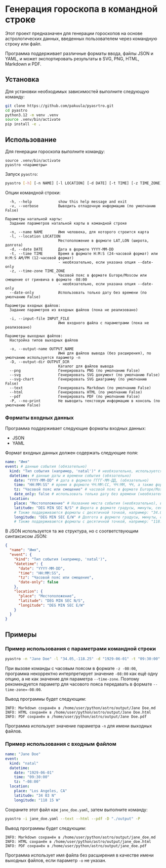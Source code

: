 # Генерация гороскопа в командной строке

Этот проект предназначен для генерации гороскопов на основе астрологических данных, введенных пользователем через командную строку или файл.

Программа поддерживает различные форматы ввода, файлы JSON и YAML, и может экспортировать результаты в SVG, PNG, HTML, Markdown и PDF.

## Установка

Для установки необходимых зависимостей выполните следующую команду:

```bash
git clone https://github.com/pakuula/pyasrtro.git
cd pyastro
python3.12 -m venv .venv
source .venv/bin/activate
pip install -e .
```

## Использование

Для генерации гороскопа выполните команду:

```
source .venv/bin/activate
pyastro <параметры>
```

Запуск `pyastro`:

```bash
pyastro [-h] [-n NAME] [-l LOCATION] [-d DATE] [-t TIME] [-z TIME_ZONE] [--date-only] [-i INPUT_FILE] [-o OUTPUT_NAME] [-D OUTPUT_DIR] [--png] [--svg] [--svg-chart] [--text] [--html] [--pdf] [-P] [-v]
```

Опции командной строки:

```text
  -h, --help            show this help message and exit
  -v, --verbose         Выводить отладочную информацию (по умолчанию False)

Параметры натальной карты:
  Задание параметров натальной карты в командной строке

  -n, --name NAME       Имя человека, для которого строится карта
  -l, --location LOCATION
                        Местоположение в формате LAT,LON (широта, долгота)
  -d, --date DATE       Дата в формате YYYY-MM-DD
  -t, --time TIME       Время в формате H:M:S (24-часовой формат) или H:M:S AM/PM (12-часовой формат) 
                        - необязательно, если указана опция --date-only
  -z, --time-zone TIME_ZONE
                        Часовой пояс в формате Europe/Moscow или смещение от гринвича в формате -08:00 
                        - необязательно, если указана опция --date-only
  --date-only           Использовать только дату без времени (по умолчанию False)

Параметры входных файлов:
  Задание параметров из входных файлов (пока не реализовано)

  -i, --input-file INPUT_FILE
                        Имя входного файла с параметрами (пока не реализовано)

Параметры выходных файлов:
  Настройка типов выходных файлов

  -o, --output-name OUTPUT_NAME
                        Имя для файлов вывода (без расширения), по умолчанию используется параметр -n
  -D, --output-dir OUTPUT_DIR
                        Каталог для файлов вывода
  --png                 Генерировать PNG (по умолчанию False)
  --svg                 Генерировать SVG документ (по умолчанию False)
  --svg-chart           Генерировать SVG диаграмму (по умолчанию False)
  --text                Генерировать Markdown (по умолчанию False)
  --html                Генерировать HTML (по умолчанию False)
  --pdf                 Генерировать PDF (по умолчанию False)
  -P, --no-print        Не выводить текстовую информацию в консоль (по умолчанию False)
```

### Форматы входных данных

Программа поддерживает следующие форматы входных данных:

- JSON
- YAML

Формат входных данных должен содержать следующие поля:

```yaml
name: "Имя" 
event: # данные события (обязательно)
  kind: "Тип события (например, 'natal')" # необязательно, используется для документирования файла, игнорируется при генерации
  datetime: # данные даты и времени события (обязательно)
    date: "YYYY-MM-DD" # дата в формате ГГГГ-ММ-ДД, (обязательно)
    time: "HH:MM:SS" # время в формате ЧЧ:ММ:СС, ЧЧ:ММ, ЧЧ, а также форматы с AM/PM (обязательно, если не указана опция date_only)
    tz: "Часовой пояс или смещение" # часовой пояс в формате Europe/Moscow или смещение от гринвича в формате -08:00 (обязательно, если не указана опция date_only)
    date_only: false # использовать только дату без времени (необязательно, по умолчанию false)
  location:
    place: "Местоположение" # Название места события (необязательно), используется для документирования файла, игнорируется при генерации
    latitude: "DEG MIN SEC N/S" # Широта в формате градусы, минуты, секунды и направление (обязательно)
    # Также поддерживаются форматы с десятичной точкой, например: "34.05 S" или -34.05, и формат с градусами и десятичными минутами, например: 34°03'00"S
    longitude: "DEG MIN SEC E/W" # Долгота в формате градусы, минуты, секунды и направление (обязательно)
    # Также поддерживаются форматы с десятичной точкой, например: "118.25 W" или -118.25, и формат с градусами и десятичными минутами, например: 118°15'00"W
```

В JSON используется та же структура, но с соответствующим синтаксисом JSON:

```json
{
  "name": "Имя",
  "event": {
    "kind": "Тип события (например, 'natal')",
    "datetime": {
      "date": "YYYY-MM-DD",
      "time": "HH:MM:SS",
      "tz": "Часовой пояс или смещение",
      "date-only": false
    },
    "location": {
      "place": "Местоположение",
      "latitude": "DEG MIN SEC N/S",
      "longitude": "DEG MIN SEC E/W"
    }
  }
}
```

## Примеры

### Пример использования с параметрами командной строки

```bash
pyastro -n "Jane Doe" -l "34.05,-118.25" -d "1929-06-01" -t "09:30:00" --time-zone=-8:00 --text --html --pdf -D "./output" -P
```

При вызове команды с часовым поясом в формате `-z -08:00`, программа некорректно интерпретирует значение `-08:00` как ещё одну опцию,
а не как значение для параметра `--time-zone`. Поэтому рекомендуется параметр для часового пояса передавать в формате `--time-zone=-08:00`.

Вывод программы будет следующим:

```text
INFO: Markdown сохранён в /home/user/python/astro/output/Jane Doe.md
INFO: HTML сохранён в /home/user/python/astro/output/Jane Doe.html
INFO: PDF сохранён в /home/user/python/astro/output/Jane Doe.pdf
```

Программа использует значение параметра `-n` для имени выходных файлов.

### Пример использования с входным файлом

```yaml
name: "Jane Doe"
event:
  kind: "natal"
  datetime:
    date: "1929-06-01"
    time: "09:30:00"
    tz: "-08:00"
  location:
    place: "Los Angeles, CA"
    latitude: "34 03 N"
    longitude: "118 15 W"
```

Сохраните этот файл как `jane_doe.yaml`, затем выполните команду:

```bash
pyastro -i jane_doe.yaml --text --html --pdf -D "./output" -P
```

Вывод программы будет следующим:

```text
INFO: Markdown сохранён в /home/user/python/astro/output/jane_doe.md
INFO: HTML сохранён в /home/user/python/astro/output/jane_doe.html
INFO: PDF сохранён в /home/user/python/astro/output/jane_doe.pdf
```

Программа использует имя файла без расширения в качестве имени выходных файлов, если параметр `-o` не указан.